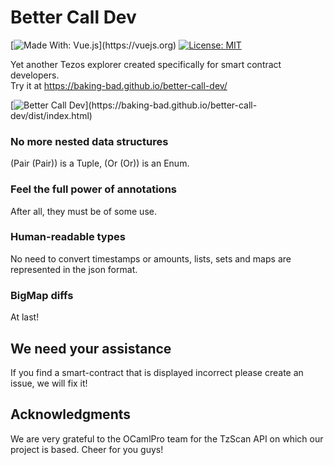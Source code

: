 # Better Call Dev
[![Made With: Vue.js](https://img.shields.io/badge/vue-2.6.10-green.svg?)](https://vuejs.org)
[![License: MIT](https://img.shields.io/badge/License-MIT-yellow.svg)](https://opensource.org/licenses/MIT)

Yet another Tezos explorer created specifically for smart contract developers.  
Try it at https://baking-bad.github.io/better-call-dev/

[![Better Call Dev](https://i.imgflip.com/30gi1v.jpg?)](https://baking-bad.github.io/better-call-dev/dist/index.html)

### No more nested data structures
(Pair (Pair)) is a Tuple, (Or (Or)) is an Enum.

### Feel the full power of annotations
After all, they must be of some use.

### Human-readable types
No need to convert timestamps or amounts, lists, sets and maps are represented in the json format.

### BigMap diffs
At last!

## We need your assistance
If you find a smart-contract that is displayed incorrect please create an issue, we will fix it!

## Acknowledgments
We are very grateful to the OCamlPro team for the TzScan API on which our project is based. Cheer for you guys!
